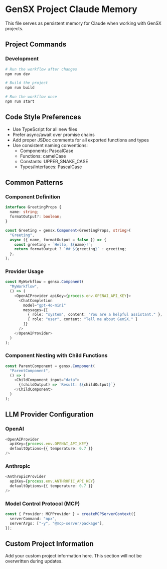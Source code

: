 # GenSX Project Claude Memory

<!-- BEGIN_MANAGED_SECTION -->
<!-- WARNING: Everything between BEGIN_MANAGED_SECTION and END_MANAGED_SECTION will be overwritten when updating @gensx/claude-md -->
<!-- Add your custom content outside of this section to preserve it during updates -->

This file serves as persistent memory for Claude when working with GenSX projects.

## Project Commands

### Development

```bash
# Run the workflow after changes
npm run dev

# Build the project
npm run build

# Run the workflow once
npm run start
```

## Code Style Preferences

- Use TypeScript for all new files
- Prefer async/await over promise chains
- Add proper JSDoc comments for all exported functions and types
- Use consistent naming conventions:
  - Components: PascalCase
  - Functions: camelCase
  - Constants: UPPER_SNAKE_CASE
  - Types/Interfaces: PascalCase

## Common Patterns

### Component Definition

```typescript
interface GreetingProps {
  name: string;
  formatOutput?: boolean;
}

const Greeting = gensx.Component<GreetingProps, string>(
  "Greeting",
  async ({ name, formatOutput = false }) => {
    const greeting = `Hello, ${name}!`;
    return formatOutput ? `## ${greeting}` : greeting;
  },
);
```

### Provider Usage

```typescript
const MyWorkflow = gensx.Component(
  "MyWorkflow",
  () => (
    <OpenAIProvider apiKey={process.env.OPENAI_API_KEY}>
      <ChatCompletion
        model="gpt-4o-mini"
        messages={[
          { role: "system", content: "You are a helpful assistant." },
          { role: "user", content: "Tell me about GenSX." }
        ]}
      />
    </OpenAIProvider>
  )
);
```

### Component Nesting with Child Functions

```typescript
const ParentComponent = gensx.Component(
  "ParentComponent",
  () => (
    <ChildComponent input="data">
      {(childOutput) => `Result: ${childOutput}`}
    </ChildComponent>
  )
);
```

## LLM Provider Configuration

### OpenAI

```typescript
<OpenAIProvider
  apiKey={process.env.OPENAI_API_KEY}
  defaultOptions={{ temperature: 0.7 }}
/>
```

### Anthropic

```typescript
<AnthropicProvider
  apiKey={process.env.ANTHROPIC_API_KEY}
  defaultOptions={{ temperature: 0.7 }}
/>
```

### Model Control Protocol (MCP)

```typescript
const { Provider: MCPProvider } = createMCPServerContext({
  serverCommand: "npx",
  serverArgs: ["-y", "@mcp-server/package"],
});
```

<!-- END_MANAGED_SECTION -->

## Custom Project Information

Add your custom project information here. This section will not be overwritten during updates.
